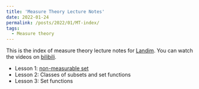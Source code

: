```yaml
---
title: 'Measure Theory Lecture Notes'
date: 2022-01-24
permalink: /posts/2022/01/MT-index/
tags:
  - Measure theory
---
```


This is the index of measure theory lecture notes for [Landim](https://www.youtube.com/watch?v=llnNaRzuvd4&list=PLo4jXE-LdDTQq8ZyA8F8reSQHej3F6RFX). You can watch the videos on [bilibili](https://www.bilibili.com/video/BV19q4y1N7m2?from=search&seid=11835744593067119488&spm_id_from=333.337.0.0).

- Lesson 1: [non-measurable set](../MT-lesson1)
- Lesson 2: Classes of subsets and set functions
- Lesson 3: Set functions